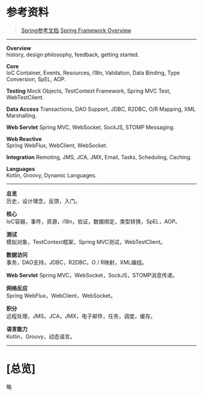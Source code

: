 # 参考资料
> [Spring参考文档](https://docs.spring.io/spring-framework/docs/current/reference/html/)
> [Spring Framework Overview](https://docs.spring.io/spring-framework/docs/current/reference/html/overview.html#overview)

--------------------------------------------------
**Overview**	
history, design philosophy, feedback, getting started.

**Core**	
IoC Container, Events, Resources, i18n, Validation, Data Binding, Type Conversion, SpEL, AOP.

**Testing**	
Mock Objects, TestContext Framework, Spring MVC Test, WebTestClient.

**Data Access**	
Transactions, DAO Support, JDBC, R2DBC, O/R Mapping, XML Marshalling.

**Web Servlet**	
Spring MVC, WebSocket, SockJS, STOMP Messaging.

**Web Reactive**	
Spring WebFlux, WebClient, WebSocket.

**Integration**	
Remoting, JMS, JCA, JMX, Email, Tasks, Scheduling, Caching.

**Languages**	
Kotlin, Groovy, Dynamic Languages.

--------------------------------------------------
**总览**	
历史，设计理念，反馈，入门。

**核心**	
IoC容器，事件，资源，i18n，验证，数据绑定，类型转换，SpEL，AOP。

**测试**	
模拟对象，TestContext框架，Spring MVC测试，WebTestClient。

**数据访问**	
事务，DAO支持，JDBC，R2DBC，O / R映射，XML编组。

**Web Servlet**	
Spring MVC，WebSocket，SockJS，STOMP消息传递。

**网络反应**	
Spring WebFlux，WebClient，WebSocket。

**积分**	
远程处理，JMS，JCA，JMX，电子邮件，任务，调度，缓存。

**语言能力**	
Kotlin，Groovy，动态语言。

--------------------------------------------------
# [总览]
略